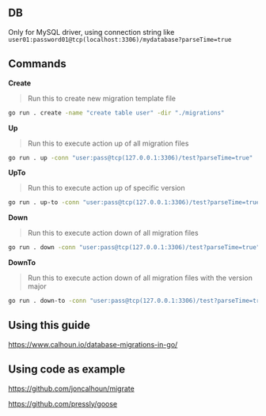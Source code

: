 ## DB
Only for MySQL driver, using connection string like `user01:password01@tcp(localhost:3306)/mydatabase?parseTime=true`

## Commands
**Create**
> Run this to create new migration template file
```sh
go run . create -name "create table user" -dir "./migrations"
```
**Up**
> Run this to execute action up of all migration files
```sh
go run . up -conn "user:pass@tcp(127.0.0.1:3306)/test?parseTime=true"
```
**UpTo**
> Run this to execute action up of specific version
```sh
go run . up-to -conn "user:pass@tcp(127.0.0.1:3306)/test?parseTime=true" -version "20230314185040" 
```
**Down**
> Run this to execute action down of all migration files
```sh
go run . down -conn "user:pass@tcp(127.0.0.1:3306)/test?parseTime=true"  
```
**DownTo**
> Run this to execute action down of all migration files with the version major
```sh
go run . down-to -conn "user:pass@tcp(127.0.0.1:3306)/test?parseTime=true" -version "20230314193200" 
```

## Using this guide
https://www.calhoun.io/database-migrations-in-go/

## Using code as example
https://github.com/joncalhoun/migrate

https://github.com/pressly/goose